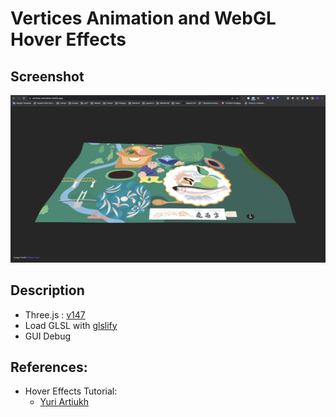 # Vertices Animation and WebGL Hover Effects

## Screenshot

![screenshot](src/assets/screenshot.png)

## Description

- Three.js : [v147](https://unpkg.com/browse/three@0.147.0/)
- Load GLSL with [glslify](https://github.com/glslify/glslify)
- GUI Debug

## References:
- Hover Effects Tutorial:
    - [Yuri Artiukh](https://tympanus.net/codrops/2020/04/14/interactive-webgl-hover-effects/)

